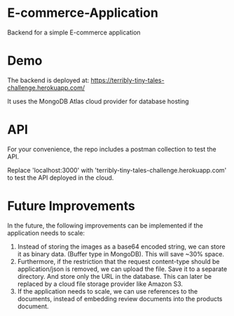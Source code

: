 # E-commerce-Application
Backend for a simple E-commerce application

# Demo
The backend is deployed at: 
https://terribly-tiny-tales-challenge.herokuapp.com/

It uses the MongoDB Atlas cloud provider for database hosting

# API
For your convenience, the repo includes a postman collection to test the API.

Replace 'localhost:3000' with 'terribly-tiny-tales-challenge.herokuapp.com' to test the API deployed in the cloud.


# Future Improvements
In the future, the following improvements can be implemented if the application needs to scale:

1) Instead of storing the images as a base64 encoded string, we can store it as binary data. (Buffer type in MongoDB). This will save ~30% space. 
2) Furthermore, if the restriction that the request content-type should be application/json is removed, we can upload the file. Save it to a separate directory. And store only the URL in the database. This can later be replaced by a cloud file storage provider like Amazon S3. 
2) If the application needs to scale, we can use references to the documents, instead of embedding review documents into the products document. 

